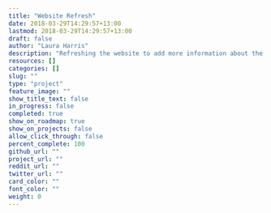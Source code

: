 ```yaml
---
title: "Website Refresh"
date: 2018-03-29T14:29:57+13:00
lastmod: 2018-03-29T14:29:57+13:00
draft: false
author: "Laura Harris"
description: "Refreshing the website to add more information about the currently available NavCoin projects and also drive a deeper level of engagement from the whole NavCoin community."
resources: []
categories: []
slug: ""
type: "project"
feature_image: ""
show_title_text: false
in_progress: false
completed: true
show_on_roadmap: true
show_on_projects: false
allow_click_through: false
percent_complete: 100
github_url: ""
project_url: ""
reddit_url: ""
twitter_url: ""
card_color: ""
font_color: ""
weight: 0
---
```

